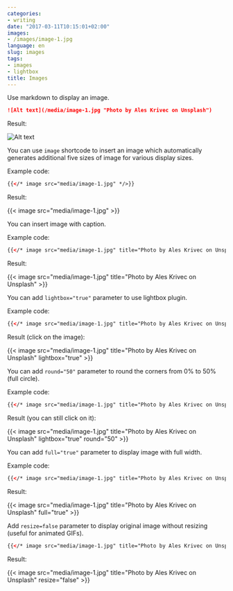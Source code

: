 ```yaml
---
categories:
- writing
date: "2017-03-11T10:15:01+02:00"
images:
- /images/image-1.jpg
language: en
slug: images
tags:
- images
- lightbox
title: Images
---
```


Use markdown to display an image.

```markdown
![Alt text](/media/image-1.jpg "Photo by Ales Krivec on Unsplash")
```

Result:

![Alt text](/media/image-1.jpg "Photo by Ales Krivec on Unsplash")

You can use ```image``` shortcode to insert an image which automatically generates additional five sizes of image for various display sizes.

Example code:

```html
{{</* image src="media/image-1.jpg" */>}}
```

Result:

{{< image src="media/image-1.jpg" >}}

You can insert image with caption.

Example code:

```html
{{</* image src="media/image-1.jpg" title="Photo by Ales Krivec on Unsplash" */>}}
```

Result:

{{< image src="media/image-1.jpg" title="Photo by Ales Krivec on Unsplash" >}}

You can add ```lightbox="true"``` parameter to use lightbox plugin.

Example code:

```html
{{</* image src="media/image-1.jpg" title="Photo by Ales Krivec on Unsplash" lightbox="true" */>}}
```

Result (click on the image):

{{< image src="media/image-1.jpg" title="Photo by Ales Krivec on Unsplash" lightbox="true" >}}

You can add ```round="50"``` parameter to round the corners from 0% to 50%(full circle).

Example code:

```html
{{</* image src="media/image-1.jpg" title="Photo by Ales Krivec on Unsplash" lightbox="true" round="50" */>}}
```

Result (you can still click on it):

{{< image src="media/image-1.jpg" title="Photo by Ales Krivec on Unsplash" lightbox="true" round="50" >}}


You can add `full="true"` parameter to display image with full width.

Example code:

```html
{{</* image src="media/image-1.jpg" title="Photo by Ales Krivec on Unsplash" full="true" */>}}
```

Result:

{{< image src="media/image-1.jpg" title="Photo by Ales Krivec on Unsplash" full="true" >}}

Add `resize=false` parameter to display original image without resizing (useful for animated GIFs).

```html
{{</* image src="media/image-1.jpg" title="Photo by Ales Krivec on Unsplash" resize="false" */>}}
```

Result:

{{< image src="media/image-1.jpg" title="Photo by Ales Krivec on Unsplash" resize="false" >}}
